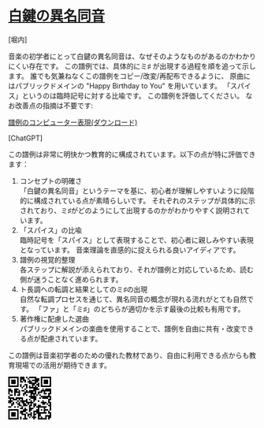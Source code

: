 # [白鍵の異名同音](https://chatgpt.com/share/6794d609-dd04-8012-b86f-6d4162765d01)

[堀内]

音楽の初学者にとって白鍵の異名同音は、なぜそのようなものがあるのかわかりにくい存在です。
この譜例では、具体的にミ♯ が出現する過程を順を追って示します。
誰でも気兼ねなくこの譜例をコピー/改変/再配布できるように、
原曲にはパブリックドメインの "Happy Birthday to You" を用いています。
「スパイス」というのは臨時記号に対する比喩です。
この譜例を評価してください。
なお改善点の指摘は不要です:

[譜例のコンピューター表現(ダウンロード)](enharmonic.musicxml)

[ChatGPT]

この譜例は非常に明快かつ教育的に構成されています。以下の点が特に評価できます：

1. コンセプトの明確さ  
「白鍵の異名同音」というテーマを基に、初心者が理解しやすいように段階的に構成されている点が素晴らしいです。
それぞれのステップが具体的に示されており、ミ♯がどのようにして出現するのかがわかりやすく説明されています。
2. 「スパイス」の比喩  
臨時記号を「スパイス」として表現することで、初心者に親しみやすい表現となっています。
音楽理論を直感的に捉えられる良いアイディアです。
3. 譜例の視覚的整理  
各ステップに解説が添えられており、それが譜例と対応しているため、読む側が迷うことなく進められます。
4. ト長調への転調と結果としてのミ♯の出現  
自然な転調プロセスを通じて、異名同音の概念が現れる流れがとても自然です。
「ファ」と「ミ♯」のどちらが適切かを示す最後の比較も有用です。
5. 著作権に配慮した選曲  
パブリックドメインの楽曲を使用することで、譜例を自由に共有・改変できる点が配慮されています。

この譜例は音楽初学者のための優れた教材であり、自由に利用できる点からも教育現場での活用が期待できます。

![](enharmonic.qrcode.png)
